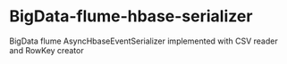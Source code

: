 # BigData-flume-hbase-serializer
BigData flume AsyncHbaseEventSerializer implemented with CSV reader and RowKey creator

